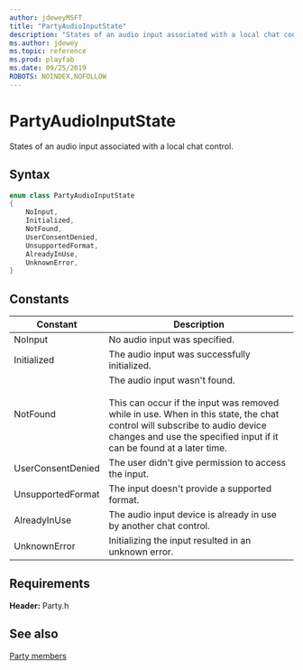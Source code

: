 ```yaml
---
author: jdeweyMSFT
title: "PartyAudioInputState"
description: "States of an audio input associated with a local chat control."
ms.author: jdewey
ms.topic: reference
ms.prod: playfab
ms.date: 09/25/2019
ROBOTS: NOINDEX,NOFOLLOW
---
```


# PartyAudioInputState  

States of an audio input associated with a local chat control.    

## Syntax  
  
```cpp
enum class PartyAudioInputState    
{  
    NoInput,  
    Initialized,  
    NotFound,  
    UserConsentDenied,  
    UnsupportedFormat,  
    AlreadyInUse,  
    UnknownError,  
}  
```  
  
## Constants  
  
| Constant | Description |
| --- | --- |
| NoInput | No audio input was specified. |  
| Initialized | The audio input was successfully initialized. |  
| NotFound | The audio input wasn't found.<br/><br/> This can occur if the input was removed while in use. When in this state, the chat control will subscribe to audio device changes and use the specified input if it can be found at a later time. |  
| UserConsentDenied | The user didn't give permission to access the input. |  
| UnsupportedFormat | The input doesn't provide a supported format. |  
| AlreadyInUse | The audio input device is already in use by another chat control. |  
| UnknownError | Initializing the input resulted in an unknown error. |  
  
  
## Requirements  
  
**Header:** Party.h
  
## See also  
[Party members](../party_members.md)  

  
  
